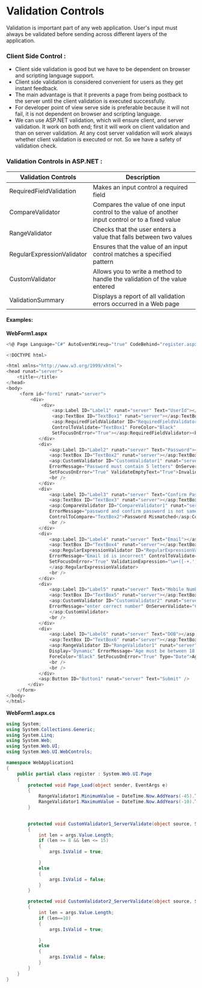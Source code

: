 # Validation Controls      <br/>

Validation is important part of any web application. User's input must always be validated before sending across different layers of the application.

### Client Side Control :
* Client side validation is good but we have to be dependent on browser and scripting language support.
* Client side validation is considered convenient for users as they get instant feedback.
* The main advantage is that it prevents a page from being postback to the server until the client validation is executed successfully.
* For developer point of view serve side is preferable because it will not fail, it is not dependent on browser and scripting language.
* We can use ASP.NET validation, which will ensure client, and server validation. It work on both end; 
  first it will work on client validation and than on server validation. At any cost server validation will work always whether client validation is executed or not.
 So we have a safety of validation check.

### Validation Controls in ASP.NET :

|                                           Validation Controls |                                                  Description                                      |
|---------------------------------------------------------------|---------------------------------------------------------------------------------------------------|
| RequiredFieldValidation                                       | Makes an input control a required field                                                           |
| CompareValidator	                                        | Compares the value of one input control to the value of another input control or to a fixed value     |                                                                        |
| RangeValidator                                                | Checks that the user enters a value that falls between two values                                 |
| RegularExpressionValidator	                                | Ensures that the value of an input control matches a specified pattern                            |
| CustomValidator	                                        | Allows you to write a method to handle the validation of the value entered                        |
| ValidationSummary	                                        | Displays a report of all validation errors occurred in a Web page                                 |

#### Examples: 
**WebForm1.aspx**
```C#
<%@ Page Language="C#" AutoEventWireup="true" CodeBehind="register.aspx.cs" Inherits="WebApplication1.register" %>

<!DOCTYPE html>

<html xmlns="http://www.w3.org/1999/xhtml">
<head runat="server">
    <title></title>
</head>
<body>
     <form id="form1" runat="server">
         <div>
             <div>
                 <asp:Label ID="Label1" runat="server" Text="UserId"></asp:Label>
                 <asp:TextBox ID="TextBox1" runat="server"></asp:TextBox>
                 <asp:RequiredFieldValidator ID="RequiredFieldValidator1" runat="server" ErrorMessage="UserId is mandatory"
                 ControlToValidate="TextBox1" ForeColor="Black" 
                 SetFocusOnError="True"></asp:RequiredFieldValidator><br />
            </div>
            <div>
                <asp:Label ID="Label2" runat="server" Text="Password"></asp:Label>
                <asp:TextBox ID="TextBox2" runat="server"></asp:TextBox>
                <asp:CustomValidator ID="CustomValidator1" runat="server" ControlToValidate="TextBox2" Display="Dynamic" 
                ErrorMessage="Password must contain 5 letters" OnServerValidate="CustomValidator1_ServerValidate"
                SetFocusOnError="True" ValidateEmptyText="True">Invalid Password</asp:CustomValidator>
                <br />
            </div>
            <div>
                <asp:Label ID="Label3" runat="server" Text="Confirm Password"></asp:Label>
                <asp:TextBox ID="TextBox3" runat="server"></asp:TextBox>
                <asp:CompareValidator ID="CompareValidator1" runat="server" ControlToValidate="TextBox3" Display="Dynamic" 
                ErrorMessage="password and confirm password is not same" ForeColor="Black" SetFocusOnError="True"
                ControlToCompare="TextBox2">Password Mismatched</asp:CompareValidator>
                <br />
            </div>
            <div>
                <asp:Label ID="Label4" runat="server" Text="Email"></asp:Label>
                <asp:TextBox ID="TextBox4" runat="server"></asp:TextBox>
                <asp:RegularExpressionValidator ID="RegularExpressionValidator1" runat="server" 
                ErrorMessage="Email id is incorrect" ControlToValidate="TextBox4"Display="Dynamic" ForeColor="Black"
                SetFocusOnError="True" ValidationExpression="\w+([-+.']\w+)*@\w+([-.]\w+)*\.\w+([-.]\w+)*">Invalid EmailId
                </asp:RegularExpressionValidator>
                <br />
            </div>
            <div>
                <asp:Label ID="Label5" runat="server" Text="Mobile Number"></asp:Label>
                <asp:TextBox ID="TextBox5" runat="server"></asp:TextBox>
                <asp:CustomValidator ID="CustomValidator2" runat="server" ControlToValidate="TextBox5" 
                ErrorMessage="enter correct number" OnServerValidate="CustomValidator2_ServerValidate">enter correct number
                </asp:CustomValidator>
                <br />
            </div>
            <div>
                <asp:Label ID="Label6" runat="server" Text="DOB"></asp:Label>
                <asp:TextBox ID="TextBox6" runat="server"></asp:TextBox>
                <asp:RangeValidator ID="RangeValidator1" runat="server" ControlToValidate="TextBox6" 
                Display="Dynamic" ErrorMessage="Age must be between 18 and 35" 
                ForeColor="Black" SetFocusOnError="True" Type="Date">Age not in range</asp:RangeValidator>
                <br />
                <br />
            </div>
            <asp:Button ID="Button1" runat="server" Text="Submit" />
        </div>
    </form>
</body>
</html>

```
 **WebForm1.aspx.cs**
```C#
using System;
using System.Collections.Generic;
using System.Linq;
using System.Web;
using System.Web.UI;
using System.Web.UI.WebControls;

namespace WebApplication1
{
    public partial class register : System.Web.UI.Page
    {
        protected void Page_Load(object sender, EventArgs e)
        {
            RangeValidator1.MinimumValue = DateTime.Now.AddYears(-45).ToShortDateString();
            RangeValidator1.MaximumValue = DateTime.Now.AddYears(-10).ToShortDateString();
        }

      
        protected void CustomValidator1_ServerValidate(object source, ServerValidateEventArgs args)
        {
            int len = args.Value.Length;
            if (len >= 8 && len <= 15)
            {
                args.IsValid = true;

            }
            else
            {
                args.IsValid = false;
            }
        }

        protected void CustomValidator2_ServerValidate(object source, ServerValidateEventArgs args)
        {
            int len = args.Value.Length;
            if (len==10)
            {
                args.IsValid = true;

            }
            else
            {
                args.IsValid = false;
            }
        }
    }
}
```
 
